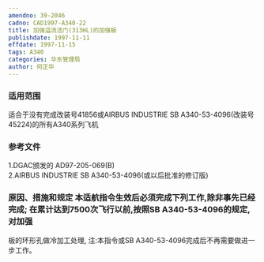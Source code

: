 ```yaml
---
amendno: 39-2046  
cadno: CAD1997-A340-22  
title: 加强溢流活门(313HL)的加强板  
publishdate: 1997-11-11  
effdate: 1997-11-15  
tags: A340  
categories: 华东管理局  
author: 何正华  
---
```

  
### 适用范围  
适合于没有完成改装号41856或AIRBUS INDUSTRIE SB A340-53-4096(改装号45224)的所有A340系列飞机  
  
<!--more-->  
### 参考文件  
1.DGAC颁发的 AD97-205-069(B)  
    2.AIRBUS INDUSTRIE SB A340-53-4096(或以后批准的修订版)  
  
### 原因、措施和规定 本适航指令生效后必须完成下列工作,除非事先已经完成;     在累计达到7500次飞行以前,按照SB A340-53-4096的规定,对加强  
板的环形孔做冷加工处理, 注:本指令或SB A340-53-4096完成后不再需要做进一步工作。  
